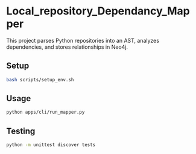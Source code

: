 # Local_repository_Dependancy_Mapper

This project parses Python repositories into an AST, analyzes dependencies, and stores relationships in Neo4j.

## Setup
```bash
bash scripts/setup_env.sh
```

## Usage
```bash
python apps/cli/run_mapper.py
```

## Testing
```bash
python -m unittest discover tests